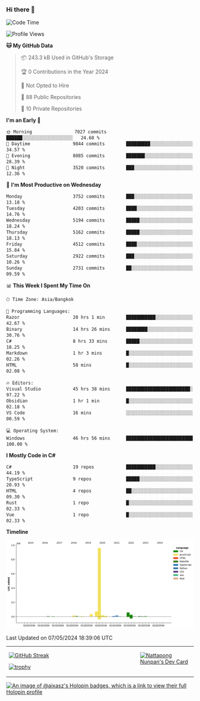### Hi there 👋

<!--START_SECTION:waka-->
![Code Time](http://img.shields.io/badge/Code%20Time-1%2C627%20hrs%2030%20mins-blue)

![Profile Views](http://img.shields.io/badge/Profile%20Views-13-blue)

**🐱 My GitHub Data** 

> 📦 243.3 kB Used in GitHub's Storage 
 > 
> 🏆 0 Contributions in the Year 2024
 > 
> 🚫 Not Opted to Hire
 > 
> 📜 88 Public Repositories 
 > 
> 🔑 10 Private Repositories 
 > 
**I'm an Early 🐤** 

```text
🌞 Morning                7027 commits        ██████░░░░░░░░░░░░░░░░░░░   24.68 % 
🌆 Daytime                9844 commits        █████████░░░░░░░░░░░░░░░░   34.57 % 
🌃 Evening                8085 commits        ███████░░░░░░░░░░░░░░░░░░   28.39 % 
🌙 Night                  3520 commits        ███░░░░░░░░░░░░░░░░░░░░░░   12.36 % 
```
📅 **I'm Most Productive on Wednesday** 

```text
Monday                   3752 commits        ███░░░░░░░░░░░░░░░░░░░░░░   13.18 % 
Tuesday                  4203 commits        ████░░░░░░░░░░░░░░░░░░░░░   14.76 % 
Wednesday                5194 commits        █████░░░░░░░░░░░░░░░░░░░░   18.24 % 
Thursday                 5162 commits        █████░░░░░░░░░░░░░░░░░░░░   18.13 % 
Friday                   4512 commits        ████░░░░░░░░░░░░░░░░░░░░░   15.84 % 
Saturday                 2922 commits        ███░░░░░░░░░░░░░░░░░░░░░░   10.26 % 
Sunday                   2731 commits        ██░░░░░░░░░░░░░░░░░░░░░░░   09.59 % 
```


📊 **This Week I Spent My Time On** 

```text
🕑︎ Time Zone: Asia/Bangkok

💬 Programming Languages: 
Razor                    20 hrs 1 min        ███████████░░░░░░░░░░░░░░   42.67 % 
Binary                   14 hrs 26 mins      ████████░░░░░░░░░░░░░░░░░   30.76 % 
C#                       8 hrs 33 mins       █████░░░░░░░░░░░░░░░░░░░░   18.25 % 
Markdown                 1 hr 3 mins         █░░░░░░░░░░░░░░░░░░░░░░░░   02.26 % 
HTML                     58 mins             █░░░░░░░░░░░░░░░░░░░░░░░░   02.08 % 

🔥 Editors: 
Visual Studio            45 hrs 38 mins      ████████████████████████░   97.22 % 
Obsidian                 1 hr 1 min          █░░░░░░░░░░░░░░░░░░░░░░░░   02.18 % 
VS Code                  16 mins             ░░░░░░░░░░░░░░░░░░░░░░░░░   00.59 % 

💻 Operating System: 
Windows                  46 hrs 56 mins      █████████████████████████   100.00 % 
```

**I Mostly Code in C#** 

```text
C#                       19 repos            ███████████░░░░░░░░░░░░░░   44.19 % 
TypeScript               9 repos             █████░░░░░░░░░░░░░░░░░░░░   20.93 % 
HTML                     4 repos             ██░░░░░░░░░░░░░░░░░░░░░░░   09.30 % 
Rust                     1 repo              █░░░░░░░░░░░░░░░░░░░░░░░░   02.33 % 
Vue                      1 repo              █░░░░░░░░░░░░░░░░░░░░░░░░   02.33 % 
```



**Timeline**

![Lines of Code chart](https://raw.githubusercontent.com/aixasz/aixasz/main/assets/bar_graph.png)


 Last Updated on 07/05/2024 18:39:06 UTC
<!--END_SECTION:waka-->

<table>
<tr>
<td width="70%" valign="top">
 
 [![GitHub Streak](http://github-readme-streak-stats.herokuapp.com?user=aixasz&theme=github-dark&hide_border=true&date_format=%5BY%20%5DM%20j)](https://git.io/streak-stats)

 [![trophy](https://github-profile-trophy.vercel.app/?username=aixasz&theme=onedark)](https://github.com/ryo-ma/github-profile-trophy)
 </td>
<td width="30%" valign="top">
 
<a href="https://app.daily.dev/aixasz"><img src="https://api.daily.dev/devcards/403207936e6547c9a85ea449e9f3abe8.png?r=re8" alt="Nattapong Nunpan's Dev Card"/></a>

 </td>
</tr>
</table>

[![An image of @aixasz's Holopin badges, which is a link to view their full Holopin profile](https://holopin.me/aixasz)](https://holopin.io/@aixasz)
 
